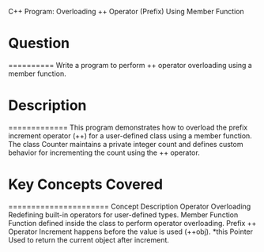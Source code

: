 C++ Program: Overloading ++ Operator (Prefix) Using Member Function

# Question
==========
Write a program to perform ++ operator overloading using a member function.



# Description
=============
This program demonstrates how to overload the prefix increment operator (++) for a user-defined class using a member function.
The class Counter maintains a private integer count and defines custom behavior for incrementing the count using the ++ operator.



# Key Concepts Covered
======================
Concept	Description
Operator Overloading	Redefining built-in operators for user-defined types.
Member Function	Function defined inside the class to perform operator overloading.
Prefix ++ Operator	Increment happens before the value is used (++obj).
*this Pointer	Used to return the current object after increment.
